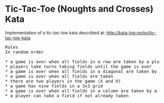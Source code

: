 # Tic-Tac-Toe (Noughts and Crosses) Kata

Implementation of a tic-tac-toe kata described at:
http://kata-log.rocks/tic-tac-toe-kata

<pre>
Rules
In random order

* a game is over when all fields in a row are taken by a player
* players take turns taking fields until the game is over
* a game is over when all fields in a diagonal are taken by a player
* a game is over when all fields are taken
* there are two players in the game (X and O)
* a game has nine fields in a 3x3 grid
* a game is over when all fields in a column are taken by a player
* a player can take a field if not already taken
</pre>